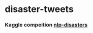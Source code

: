 # disaster-tweets
### Kaggle compeition [nlp-disasters](https://www.kaggle.com/c/nlp-getting-started)

